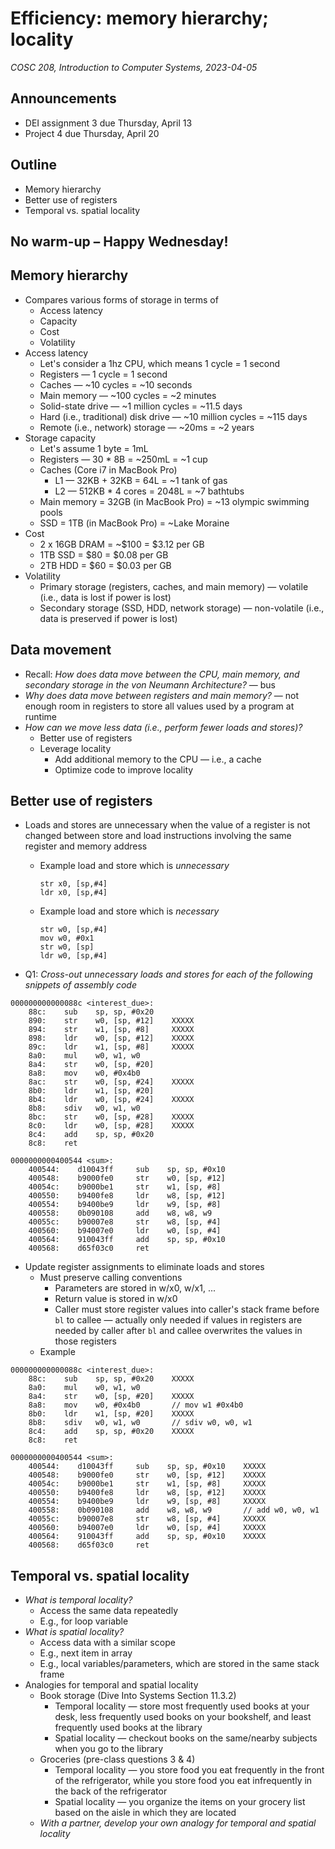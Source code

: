 # Efficiency: memory hierarchy; locality
_COSC 208, Introduction to Computer Systems, 2023-04-05_

## Announcements
* DEI assignment 3 due Thursday, April 13
* Project 4 due Thursday, April 20

## Outline
* Memory hierarchy
* Better use of registers
* Temporal vs. spatial locality

## No warm-up – Happy Wednesday!

## Memory hierarchy

* Compares various forms of storage in terms of
    * Access latency
    * Capacity
    * Cost
    * Volatility
* Access latency
    * Let's consider a 1hz CPU, which means 1 cycle = 1 second
    * Registers — 1 cycle = 1 second
    * Caches — ~10 cycles = ~10 seconds
    * Main memory — ~100 cycles = ~2 minutes
    * Solid-state drive — ~1 million cycles = ~11.5 days
    * Hard (i.e., traditional) disk drive — ~10 million cycles = ~115 days
    * Remote (i.e., network) storage — ~20ms = ~2 years
* Storage capacity
    * Let's assume 1 byte = 1mL
    * Registers — 30 * 8B = ~250mL = ~1 cup
    * Caches (Core i7 in MacBook Pro)
        * L1 — 32KB + 32KB = 64L = ~1 tank of gas
        * L2 — 512KB * 4 cores = 2048L = ~7 bathtubs
    * Main memory = 32GB (in MacBook Pro) = ~13 olympic swimming pools
    * SSD = 1TB (in MacBook Pro) = ~Lake Moraine
* Cost
    * 2 x 16GB DRAM = ~$100 = $3.12 per GB
    * 1TB SSD = $80 = $0.08 per GB
    * 2TB HDD = $60 = $0.03 per GB
* Volatility
    * Primary storage (registers, caches, and main memory) — volatile (i.e., data is lost if power is lost)
    * Secondary storage (SSD, HDD, network storage) — non-volatile (i.e., data is preserved if power is lost)

## Data movement

* Recall: _How does data move between the CPU, main memory, and secondary storage in the von Neumann Architecture?_ — bus
* _Why does data move between registers and main memory?_ — not enough room in registers to store all values used by a program at runtime
* _How can we move less data (i.e., perform fewer loads and stores)?_
    * Better use of registers
    * Leverage locality
        * Add additional memory to the CPU — i.e., a cache
        * Optimize code to improve locality

## Better use of registers

* Loads and stores are unnecessary when the value of a register is not changed between store and load instructions involving the same register and memory address
    * Example load and store which is _unnecessary_
        ```
        str x0, [sp,#4]
        ldr x0, [sp,#4]
        ```
    * Example load and store which is _necessary_
        ```
        str w0, [sp,#4]
        mov w0, #0x1
        str w0, [sp]
        ldr w0, [sp,#4]
        ```

* Q1: _Cross-out unnecessary loads and stores for each of the following snippets of assembly code_

```
000000000000088c <interest_due>:
    88c:    sub    sp, sp, #0x20
    890:    str    w0, [sp, #12]    XXXXX
    894:    str    w1, [sp, #8]     XXXXX
    898:    ldr    w0, [sp, #12]    XXXXX
    89c:    ldr    w1, [sp, #8]     XXXXX
    8a0:    mul    w0, w1, w0
    8a4:    str    w0, [sp, #20]
    8a8:    mov    w0, #0x4b0
    8ac:    str    w0, [sp, #24]    XXXXX
    8b0:    ldr    w1, [sp, #20]
    8b4:    ldr    w0, [sp, #24]    XXXXX
    8b8:    sdiv   w0, w1, w0
    8bc:    str    w0, [sp, #28]    XXXXX
    8c0:    ldr    w0, [sp, #28]    XXXXX
    8c4:    add    sp, sp, #0x20
    8c8:    ret
```

```
0000000000400544 <sum>:
    400544:    d10043ff     sub    sp, sp, #0x10
    400548:    b9000fe0     str    w0, [sp, #12]
    40054c:    b9000be1     str    w1, [sp, #8] 
    400550:    b9400fe8     ldr    w8, [sp, #12]
    400554:    b9400be9     ldr    w9, [sp, #8] 
    400558:    0b090108     add    w8, w8, w9   
    40055c:    b90007e8     str    w8, [sp, #4] 
    400560:    b94007e0     ldr    w0, [sp, #4] 
    400564:    910043ff     add    sp, sp, #0x10
    400568:    d65f03c0     ret                 
```

* Update register assignments to eliminate loads and stores
    * Must preserve calling conventions
        * Parameters are stored in w/x0, w/x1, ...
        * Return value is stored in w/x0
        * Caller must store register values into caller's stack frame before `bl` to callee — actually only needed if values in registers are needed by caller after `bl` and callee overwrites the values in those registers
    * Example

```
000000000000088c <interest_due>:
    88c:    sub    sp, sp, #0x20    XXXXX
    8a0:    mul    w0, w1, w0       
    8a4:    str    w0, [sp, #20]    XXXXX
    8a8:    mov    w0, #0x4b0       // mov w1 #0x4b0
    8b0:    ldr    w1, [sp, #20]    XXXXX
    8b8:    sdiv   w0, w1, w0       // sdiv w0, w0, w1
    8c4:    add    sp, sp, #0x20    XXXXX
    8c8:    ret
```

```
0000000000400544 <sum>:
    400544:    d10043ff     sub    sp, sp, #0x10    XXXXX
    400548:    b9000fe0     str    w0, [sp, #12]    XXXXX
    40054c:    b9000be1     str    w1, [sp, #8]     XXXXX
    400550:    b9400fe8     ldr    w8, [sp, #12]    XXXXX
    400554:    b9400be9     ldr    w9, [sp, #8]     XXXXX
    400558:    0b090108     add    w8, w8, w9       // add w0, w0, w1
    40055c:    b90007e8     str    w8, [sp, #4]     XXXXX
    400560:    b94007e0     ldr    w0, [sp, #4]     XXXXX
    400564:    910043ff     add    sp, sp, #0x10    XXXXX
    400568:    d65f03c0     ret                 
```

## Temporal vs. spatial locality

* _What is temporal locality?_
    * Access the same data repeatedly
    * E.g., for loop variable
* _What is spatial locality?_
    * Access data with a similar scope
    * E.g., next item in array
    * E.g., local variables/parameters, which are stored in the same stack frame
* Analogies for temporal and spatial locality
    * Book storage (Dive Into Systems Section 11.3.2)
        * Temporal locality — store most frequently used books at your desk, less frequently used books on your bookshelf, and least frequently used books at the library
        * Spatial locality — checkout books on the same/nearby subjects when you go to the library
    * Groceries (pre-class questions 3 & 4)
        * Temporal locality — you store food you eat frequently in the front of the refrigerator, while you store food you eat infrequently in the back of the refrigerator
        * Spatial locality — you organize the items on your grocery list based on the aisle in which they are located
    * _With a partner, develop your own analogy for temporal and spatial locality_
